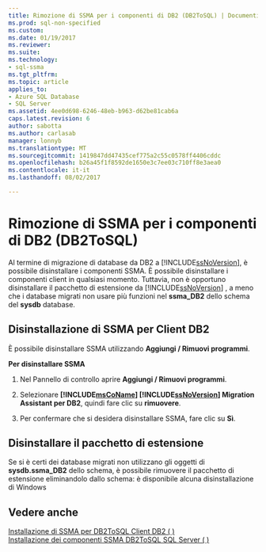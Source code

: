 ```yaml
---
title: Rimozione di SSMA per i componenti di DB2 (DB2ToSQL) | Documenti Microsoft
ms.prod: sql-non-specified
ms.custom: 
ms.date: 01/19/2017
ms.reviewer: 
ms.suite: 
ms.technology:
- sql-ssma
ms.tgt_pltfrm: 
ms.topic: article
applies_to:
- Azure SQL Database
- SQL Server
ms.assetid: 4ee0d698-6246-48eb-b963-d62be81cab6a
caps.latest.revision: 6
author: sabotta
ms.author: carlasab
manager: lonnyb
ms.translationtype: MT
ms.sourcegitcommit: 1419847dd47435cef775a2c55c0578ff4406cddc
ms.openlocfilehash: b26a45f1f8592de1650e3c7ee03c710ff8e3aea0
ms.contentlocale: it-it
ms.lasthandoff: 08/02/2017

---
```

# <a name="removing-ssma-for-db2-components-db2tosql"></a>Rimozione di SSMA per i componenti di DB2 (DB2ToSQL)
Al termine di migrazione di database da DB2 a [!INCLUDE[ssNoVersion](../../includes/ssnoversion_md.md)], è possibile disinstallare i componenti SSMA. È possibile disinstallare i componenti client in qualsiasi momento. Tuttavia, non è opportuno disinstallare il pacchetto di estensione da [!INCLUDE[ssNoVersion](../../includes/ssnoversion_md.md)] , a meno che i database migrati non usare più funzioni nel **ssma_DB2** dello schema del **sysdb** database.  
  
## <a name="uninstalling-the-ssma-for-db2-client"></a>Disinstallazione di SSMA per Client DB2  
È possibile disinstallare SSMA utilizzando **Aggiungi / Rimuovi programmi**.  
  
**Per disinstallare SSMA**  
  
1.  Nel Pannello di controllo aprire **Aggiungi / Rimuovi programmi**.  
  
2.  Selezionare  **[!INCLUDE[msCoName](../../includes/msconame_md.md)] [!INCLUDE[ssNoVersion](../../includes/ssnoversion_md.md)] Migration Assistant per DB2**, quindi fare clic su **rimuovere**.  
  
3.  Per confermare che si desidera disinstallare SSMA, fare clic su **Sì**.  
  
## <a name="uninstalling-the-extension-pack"></a>Disinstallare il pacchetto di estensione  
Se si è certi dei database migrati non utilizzano gli oggetti di **sysdb.ssma_DB2** dello schema, è possibile rimuovere il pacchetto di estensione eliminandolo dallo schema: è disponibile alcuna disinstallazione di Windows  
  
## <a name="see-also"></a>Vedere anche  
[Installazione di SSMA per DB2ToSQL Client DB2 &#40; &#41;](../../ssma/db2/installing-ssma-for-db2-client-db2tosql.md)  
[Installazione dei componenti SSMA DB2ToSQL SQL Server &#40; &#41;](../../ssma/db2/installing-ssma-components-on-sql-server-db2tosql.md)  
  

